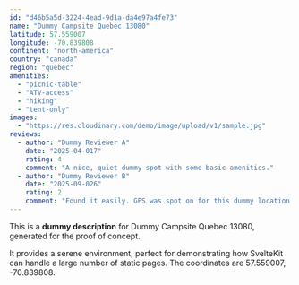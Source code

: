 ```yaml
---
id: "d46b5a5d-3224-4ead-9d1a-da4e97a4fe73"
name: "Dummy Campsite Quebec 13080"
latitude: 57.559007
longitude: -70.839808
continent: "north-america"
country: "canada"
region: "quebec"
amenities:
  - "picnic-table"
  - "ATV-access"
  - "hiking"
  - "tent-only"
images:
  - "https://res.cloudinary.com/demo/image/upload/v1/sample.jpg"
reviews:
  - author: "Dummy Reviewer A"
    date: "2025-04-017"
    rating: 4
    comment: "A nice, quiet dummy spot with some basic amenities."
  - author: "Dummy Reviewer B"
    date: "2025-09-026"
    rating: 2
    comment: "Found it easily. GPS was spot on for this dummy location."
---
```


This is a **dummy description** for Dummy Campsite Quebec 13080, generated for the proof of concept.

It provides a serene environment, perfect for demonstrating how SvelteKit can handle a large number of static pages. The coordinates are 57.559007, -70.839808.
